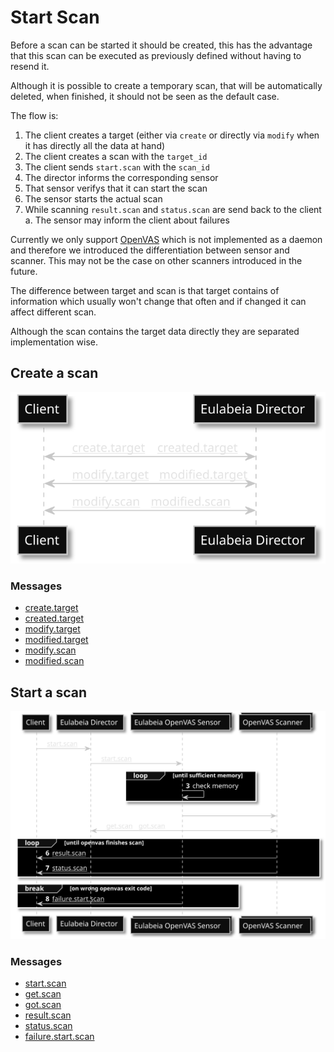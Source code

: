 # Start Scan

Before a scan can be started it should be created, this has the advantage that this scan can be executed as previously defined without having to resend it.

Although it is possible to create a temporary scan, that will be automatically deleted, when finished, it should not be seen as the default case.

The flow is:
1. The client creates a target (either via `create` or directly via `modify` when it has directly all the data at hand)
1. The client creates a scan with the `target_id`
1. The client sends `start.scan` with the `scan_id`
1. The director informs the corresponding sensor
1. That sensor verifys that it can start the scan
1. The sensor starts the actual scan
1. While scanning `result.scan` and `status.scan` are send back to the client
  a. The sensor may inform the client about failures

Currently we only support [OpenVAS](https://github.com/greenbone/openvas-scanner/) which is not implemented as a daemon and therefore we introduced the differentiation between sensor and scanner. This may not be the case on other scanners introduced in the future.

The difference between target and scan is that target contains of information which usually won't change that often and if changed it can affect different scan.

Although the scan contains the target data directly they are separated implementation wise.


## Create a scan
<!---
render with: plantuml -tsvg start_scan_sequence.md
@startuml create_scan
skinparam monochrome reverse
autonumber
participant Client
participant "Eulabeia Director" as director
Client <-> director : [[https://github.com/greenbone/eulabeia/blob/main/docs/message_examples.md#createtarget create.target]], [[https://github.com/greenbone/eulabeia/blob/main/docs/message_examples.md#createdtarget created.target]]
Client <-> director : [[https://github.com/greenbone/eulabeia/blob/main/docs/message_examples.md#modifytarget modify.target]], [[https://github.com/greenbone/eulabeia/blob/main/docs/message_examples.md#modifiedtarget modified.target]]
Client <-> director : [[https://github.com/greenbone/eulabeia/blob/main/docs/message_examples.md#modifyscan modify.scan]], [[https://github.com/greenbone/eulabeia/blob/main/docs/message_examples.md#modifiedscan modified.scan]]
@enduml

--->
![create a scan](./create_scan.svg)

### Messages

- [create.target](../message_examples.md#createtarget)
- [created.target](../message_examples.md#createdtarget)
- [modify.target](../message_examples.md#modifytarget)
- [modified.target](../message_examples.md#modifiedtarget)
- [modify.scan](../message_examples.md#modifyscan)
- [modified.scan](../message_examples.md#modifiedscan)

## Start a scan
<!---
render with: plantuml -tsvg start_scan_sequence.md
@startuml start_scan
skinparam monochrome reverse
autonumber
participant Client
participant "Eulabeia Director" as director
collections "Eulabeia OpenVAS Sensor" as sensor
collections "OpenVAS Scanner" as openvas
Client -> director : [[https://github.com/greenbone/eulabeia/blob/main/docs/message_examples.md#startscan start.scan]]
director -> sensor : [[https://github.com/greenbone/eulabeia/blob/main/docs/message_examples.md#startscan start.scan]]
loop until sufficient memory
    sensor -> sensor : check memory
end
sensor -> openvas: start scanner
openvas <-> director : [[https://github.com/greenbone/eulabeia/blob/main/docs/message_examples.md#getscan get.scan]], [[https://github.com/greenbone/eulabeia/blob/main/docs/message_examples.md#gotscan got.scan]]
loop until openvas finishes scan
    openvas -> Client : [[https://github.com/greenbone/eulabeia/blob/main/docs/message_examples.md#resultscan result.scan]]
    openvas -> Client : [[https://github.com/greenbone/eulabeia/blob/main/docs/message_examples.md#statusscan status.scan]]
end
break on wrong openvas exit code
    sensor -> Client : [[https://github.com/greenbone/eulabeia/blob/main/docs/message_examples.md#failurestartscan failure.start.scan]]
end
@enduml

--->

![start a scan](./start_scan.svg)

### Messages

- [start.scan](../message_examples.md#startscan)
- [get.scan](../message_examples.md#getscan)
- [got.scan](../message_examples.md#gotscan)
- [result.scan](../message_examples.md#resultscan)
- [status.scan](../message_examples.md#statusscan)
- [failure.start.scan](../message_examples.md#failurestartscan)
